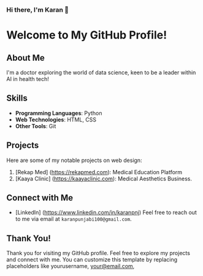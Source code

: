 ### Hi there, I'm Karan 👋
# Welcome to My GitHub Profile!

## About Me
I'm a doctor exploring the world of data science, keen to be a leader within AI in health tech!

## Skills
- **Programming Languages**: Python
- **Web Technologies**: HTML, CSS
- **Other Tools**: Git

## Projects
Here are some of my notable projects on web design:
1. [Rekap Med] (https://rekapmed.com): Medical Education Platform
2. [Kaaya Clinic] (https://kaayaclinic.com): Medical Aesthetics Business.

## Connect with Me
- [LinkedIn] (https://www.linkedin.com/in/karanpnj)
Feel free to reach out to me via email at `karanpunjabi100@gmail.com`.

## Thank You!
Thank you for visiting my GitHub profile. Feel free to explore my projects and connect with me.
You can customize this template by replacing placeholders like yourusername, your@email.com, 
